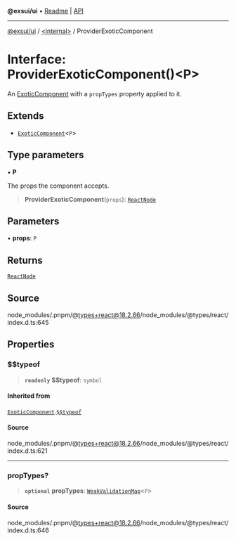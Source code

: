 **@exsui/ui** • [Readme](../../README.md) \| [API](../../globals.md)

***

[@exsui/ui](../../README.md) / [\<internal\>](../README.md) / ProviderExoticComponent

# Interface: ProviderExoticComponent()\<P\>

An [ExoticComponent](ExoticComponent-1.md) with a `propTypes` property applied to it.

## Extends

- [`ExoticComponent`](ExoticComponent-1.md)\<`P`\>

## Type parameters

• **P**

The props the component accepts.

> **ProviderExoticComponent**(`props`): [`ReactNode`](../type-aliases/ReactNode-1.md)

## Parameters

• **props**: `P`

## Returns

[`ReactNode`](../type-aliases/ReactNode-1.md)

## Source

node\_modules/.pnpm/@types+react@18.2.66/node\_modules/@types/react/index.d.ts:645

## Properties

### $$typeof

> **`readonly`** **$$typeof**: `symbol`

#### Inherited from

[`ExoticComponent`](ExoticComponent-1.md).[`$$typeof`](ExoticComponent-1.md#$$typeof)

#### Source

node\_modules/.pnpm/@types+react@18.2.66/node\_modules/@types/react/index.d.ts:621

***

### propTypes?

> **`optional`** **propTypes**: [`WeakValidationMap`](../type-aliases/WeakValidationMap-1.md)\<`P`\>

#### Source

node\_modules/.pnpm/@types+react@18.2.66/node\_modules/@types/react/index.d.ts:646
